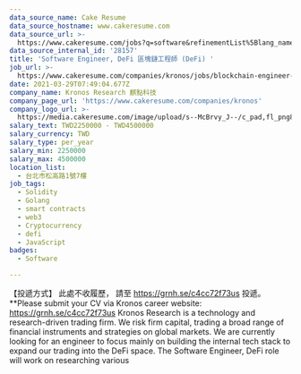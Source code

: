 ```yaml
---
data_source_name: Cake Resume
data_source_hostname: www.cakeresume.com
data_source_url: >-
  https://www.cakeresume.com/jobs?q=software&refinementList%5Blang_name%5D%5B0%5D=English&refinementList%5Bsalary_type%5D=per_year&range%5Bsalary_range%5D%5Bmin%5D=1000000&page=2
data_source_internal_id: '28157'
title: 'Software Engineer, DeFi 區塊鏈工程師 (DeFi) '
job_url: >-
  https://www.cakeresume.com/companies/kronos/jobs/blockchain-engineer-blockchain-engineer-2a69ce
date: 2021-03-29T07:49:04.677Z
company_name: Kronos Research 麒點科技
company_page_url: 'https://www.cakeresume.com/companies/kronos'
company_logo_url: >-
  https://media.cakeresume.com/image/upload/s--McBrvy_J--/c_pad,fl_png8,h_200,w_200/v1578283593/oah25nx6qnylshhzlpzk.png
salary_text: TWD2250000 - TWD4500000
salary_currency: TWD
salary_type: per_year
salary_min: 2250000
salary_max: 4500000
location_list:
  - 台北市松高路1號7樓
job_tags:
  - Solidity
  - Golang
  - smart contracts
  - web3
  - Cryptocurrency
  - defi
  - JavaScript
badges:
  - Software

---
```


【投遞方式】 此處不收履歷， 請至 https://grnh.se/c4cc72f73us 投遞。 **Please submit your CV via Kronos career website: https://grnh.se/c4cc72f73us Kronos Research is a technology and research-driven trading firm. We risk firm capital, trading a broad range of financial instruments and strategies on global markets. We are currently looking for an engineer to focus mainly on building the internal tech stack to expand our trading into the DeFi space. The Software Engineer, DeFi role will work on researching various 